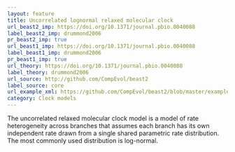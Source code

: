 ```yaml
---
layout: feature
title: Uncorrelated lognormal relaxed molecular clock
url_beast2_imp: https://doi.org/10.1371/journal.pbio.0040088
label_beast2_imp: drummond2006
pr_beast2_imp: true
url_beast1_imp: https://doi.org/10.1371/journal.pbio.0040088
label_beast1_imp: drummond2006
pr_beast1_imp: true
url_theory: https://doi.org/10.1371/journal.pbio.0040088
label_theory: drummond2006
url_source: http://github.com/CompEvol/beast2
label_source: core
url_example_xml: https://github.com/CompEvol/beast2/blob/master/examples/testRelaxedClock.xml
category: Clock models
---
```

The uncorrelated relaxed molecular clock model is a model of rate heterogeneity across branches that assumes each branch has its own independent rate drawn from a single shared parametric rate distribution. The most commonly used distribution is log-normal.
